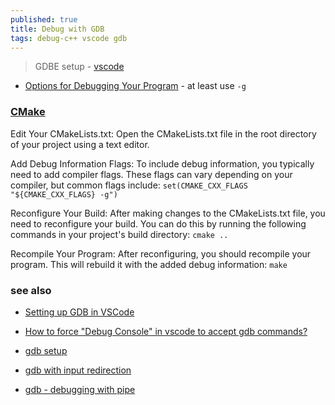 ```yaml
---
published: true
title: Debug with GDB
tags: debug-c++ vscode gdb
---
```

> GDBE setup - [vscode](https://code.visualstudio.com/docs/cpp/config-linux#_customize-debugging-with-launchjson)

- [ Options for Debugging Your Program](https://gcc.gnu.org/onlinedocs/gcc/Debugging-Options.html) - at least use `-g`

### [CMake](https://chat.openai.com/c/8bffe132-a718-4d6b-84b6-265d1601042e)
Edit Your CMakeLists.txt: Open the CMakeLists.txt file in the root directory of your project using a text editor.

Add Debug Information Flags: To include debug information, you typically need to add compiler flags. These flags can vary depending on your compiler, but common flags include:
`set(CMAKE_CXX_FLAGS "${CMAKE_CXX_FLAGS} -g")`

Reconfigure Your Build: After making changes to the CMakeLists.txt file, you need to reconfigure your build. You can do this by running the following commands in your project's build directory: `cmake ..`

Recompile Your Program: After reconfiguring, you should recompile your program. This will rebuild it with the added debug information: `make`


### see also
- [Setting up GDB in VSCode](https://docs.lagerdata.com/tutorials/vscode.html)
- [How to force "Debug Console" in vscode to accept gdb commands?](https://stackoverflow.com/questions/65049467/how-to-force-debug-console-in-vscode-to-accept-gdb-commands)

- [gdb setup](https://github.com/Microsoft/vscode-cpptools/issues/106)
- [gdb with input redirection](https://stackoverflow.com/questions/4758175/how-to-use-gdb-with-input-redirection)
- [gdb - debugging with pipe](https://stackoverflow.com/questions/1456253/gdb-debugging-with-pipe)
